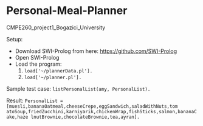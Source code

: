 # Personal-Meal-Planner
CMPE260_project1_Bogazici_University

Setup:
- Download SWI-Prolog from here: https://github.com/SWI-Prolog
- Open SWI-Prolog
- Load the program:
    1. `load['~/plannerData.pl'].`
    2. `load['~/planner.pl'].`


Sample test case:
`listPersonalList(amy, PersonalList).`

Result:
`PersonalList = [muesli,bananaOatmeal,cheeseCrepe,eggSandwich,saladWithNuts,tom atoSoup,friedZucchini,karniyarik,chickenWrap,fishSticks,salmon,bananaCake,haze lnutBrownie,chocolateBrownie,tea,ayran].`

